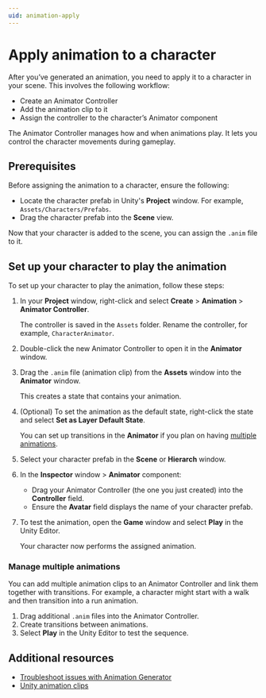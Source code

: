 ```yaml
---
uid: animation-apply
---
```


# Apply animation to a character 

After you’ve generated an animation, you need to apply it to a character in your scene. This involves the following workflow:

* Create an Animator Controller
* Add the animation clip to it
* Assign the controller to the character’s Animator component

The Animator Controller manages how and when animations play. It lets you control the character movements during gameplay. 

## Prerequisites

Before assigning the animation to a character, ensure the following:

* Locate the character prefab in Unity's **Project** window. For example, `Assets/Characters/Prefabs`.
* Drag the character prefab into the **Scene** view.

Now that your character is added to the scene, you can assign the `.anim` file to it.

## Set up your character to play the animation

To set up your character to play the animation, follow these steps:

1. In your **Project** window, right-click and select **Create** > **Animation** > **Animator Controller**.

   The controller is saved in the `Assets` folder. Rename the controller, for example, `CharacterAnimator`.

1. Double-click the new Animator Controller to open it in the **Animator** window.
1. Drag the `.anim` file (animation clip) from the **Assets** window into the **Animator** window.

   This creates a state that contains your animation. 
   
1. (Optional) To set the animation as the default state, right-click the state and select **Set as Layer Default State**.

   You can set up transitions in the **Animator** if you plan on having [multiple animations](#managing-multiple-animations).
   
1. Select your character prefab in the **Scene** or **Hierarch** window.
1. In the **Inspector** window > **Animator** component:

   * Drag your Animator Controller (the one you just created) into the **Controller** field.
   * Ensure the **Avatar** field displays the name of your character prefab.

1. To test the animation, open the **Game** window and select **Play** in the Unity Editor. 

   Your character now performs the assigned animation.

### Manage multiple animations

You can add multiple animation clips to an Animator Controller and link them together with transitions. For example, a character might start with a walk and then transition into a run animation.

1. Drag additional `.anim` files into the Animator Controller.
1. Create transitions between animations.
1. Select **Play** in the Unity Editor to test the sequence.

## Additional resources

* [Troubleshoot issues with Animation Generator](xref:animation-troubleshoot)
* [Unity animation clips](https://docs.unity3d.com/Manual/AnimationClips.html)